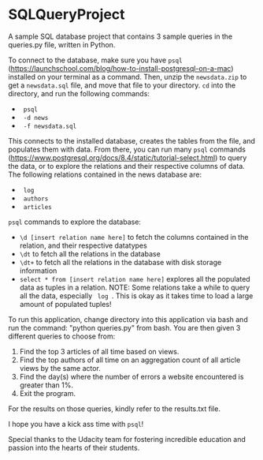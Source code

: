 # SQLQueryProject
A sample SQL database project that contains 3 sample queries in the queries.py
file, written in Python.

To connect to the database, make sure you have <code>psql</code> (https://launchschool.com/blog/how-to-install-postgresql-on-a-mac)
installed on your terminal as a command. Then, unzip the <code>newsdata.zip</code> to get a <code>newsdata.sql</code> file, and move that
file to your directory. <code>cd</code> into the directory, and run the following commands:
- <code> psql </code>
- <code> -d news </code>
- <code> -f newsdata.sql </code>


This connects to the installed database, creates the tables from the file, and populates
them with data. From there, you can run many <code>psql</code> commands (https://www.postgresql.org/docs/8.4/static/tutorial-select.html)
to query the data, or to explore the relations and their respective columns of data. The following relations contained in the news database are:
- <code> log </code>
- <code> authors </code>
- <code> articles </code>

<code>psql</code> commands to explore the database:
- <code>\d [insert relation name here]</code> to fetch the columns contained in the relation, and their respective datatypes
- <code>\dt</code> to fetch all the relations in the database
- <code>\dt+</code> to fetch all the relations in the database with disk storage information
- <code>select * from [insert relation name here]</code> explores all the populated data as tuples in a relation.
NOTE: Some relations take a while to query all the data, especially <code> log </code>. This is okay as it takes
time to load a large amount of populated tuples!

To run this application, change directory into this application via bash and run
the command: "python queries.py" from bash. You are then given 3 different queries
to choose from:
1) Find the top 3 articles of all time based on views.
2) Find the top authors of all time on an aggregation count of all article views
   by the same actor.
3) Find the day(s) where the number of errors a website encountered is greater than 1%.
0) Exit the program.

For the results on those queries, kindly refer to the results.txt file.

I hope you have a kick ass time with <code>psql</code>!

Special thanks to the Udacity team for fostering incredible education and passion
into the hearts of their students. 
